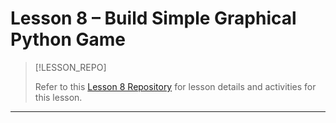 # Lesson 8 – Build Simple Graphical Python Game   <!-- {docsify-ignore-all} -->

> [!LESSON_REPO]
>
> Refer to this <i class="fab fa-github"></i> [Lesson 8 Repository](https://github.com/BSMP-Coders/advanced-intro-githubcopilot) for lesson details and activities for this lesson.


-----
